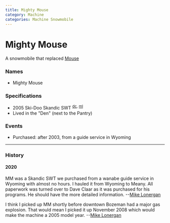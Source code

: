 ```yaml
---
title: Mighty Mouse
category: Machine
categories: Machine Snowmobile
---
```

# Mighty Mouse

A snowmobile that replaced [Mouse](Mouse)

### Names
- Mighty Mouse

### Specifications
- 2005 Ski-Doo Skandic SWT <sup>[dc][], [ml][]</sup>
- Lived in the "Den" (next to the Pantry)

### Events
- Purchased: after 2003, from a guide service in Wyoming


---
### History
#### 2020

MM was a Skandic SWT we purchased from a wanabe guide service in Wyoming with almost no hours. I hauled it from Wyoming to Meany. All paperwork was turned over to Dave Claar as it was purchased for his programs. He should have the more detailed information. --[Mike Lonergan](/Person/Mike-Lonergan)

I think I picked up MM shortly before downtown Bozeman had a major gas explosion. That would mean I picked it up November 2008 which would make the machine a 2005 model year. --[Mike Lonergan](/Person/Mike-Lonergan)

[dc]: Dave-Claar
[ml]: Mike-Lonergan